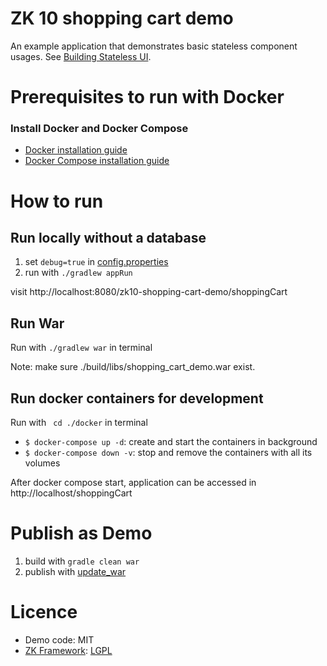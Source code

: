 # ZK 10 shopping cart demo
An example application that demonstrates basic stateless component usages. See [Building Stateless UI](https://www.zkoss.org/wiki/ZK_Developer%27s_Reference/Stateless_Components/Building_Stateless_UI).

# Prerequisites to run with Docker
### Install Docker and Docker Compose
* [Docker installation guide](https://docs.docker.com/desktop/)
* [Docker Compose installation guide](https://docs.docker.com/compose/install/)

# How to run
## Run locally without a database
1. set `debug=true` in [config.properties](src/main/resources/config.properties)
2. run with `./gradlew appRun`

visit http://localhost:8080/zk10-shopping-cart-demo/shoppingCart

## Run War
Run with `./gradlew war` in terminal

Note: make sure ./build/libs/shopping_cart_demo.war exist.

## Run docker containers for development
Run with ` cd ./docker` in terminal
* `$ docker-compose up -d`: create and start the containers in background
* `$ docker-compose down -v`: stop and remove the containers with all its volumes

After docker compose start, application can be accessed in http://localhost/shoppingCart


# Publish as Demo
1. build with `gradle clean war`
2. publish with [update_war](http://jenkins2/jenkins2/job/update_war/)
# Licence
* Demo code: MIT
* [ZK Framework](https://github.com/zkoss/zk): [LGPL](http://www.gnu.org/licenses/old-licenses/lgpl-2.1.html)
